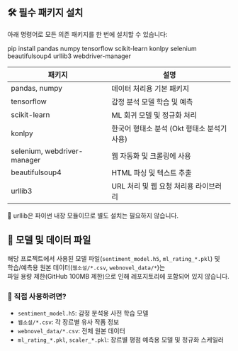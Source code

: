 ## 🛠️ 필수  패키지 설치

아래 명령어로 모든 의존 패키지를 한 번에 설치할 수 있습니다: <br>

pip install pandas numpy tensorflow scikit-learn konlpy selenium beautifulsoup4 urllib3 webdriver-manager

|패키지 | 설명|
|------|---|
pandas, numpy | 데이터 처리용 기본 패키지
tensorflow | 감정 분석 모델 학습 및 예측
scikit-learn | ML 회귀 모델 및 정규화 처리
konlpy | 한국어 형태소 분석 (Okt 형태소 분석기 사용)
selenium, webdriver-manager | 웹 자동화 및 크롤링에 사용
beautifulsoup4 | HTML 파싱 및 텍스트 추출
urllib3 | URL 처리 및 웹 요청 처리용 라이브러리

🔎 urllib은 파이썬 내장 모듈이므로 별도 설치는 필요하지 않습니다.


## 📁 모델 및 데이터 파일

해당 프로젝트에서 사용된 모델 파일(`sentiment_model.h5`, `ml_rating_*.pkl`) 및  
학습/예측용 원본 데이터(`웹소설/*.csv`, `webnovel_data/*`)는  
파일 용량 제한(GitHub 100MB 제한)으로 인해 레포지토리에 포함되어 있지 않습니다.

### 🧠 직접 사용하려면?
- `sentiment_model.h5`: 감정 분석용 사전 학습 모델
- `웹소설/*.csv`: 각 장르별 유사 작품 정보
- `webnovel_data/*.csv`: 전체 원본 데이터
- `ml_rating_*.pkl`, `scaler_*.pkl`: 장르별 평점 예측용 모델 및 정규화 스케일러
